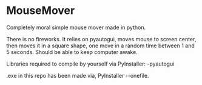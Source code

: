 # MouseMover
Completely moral simple mouse mover made in python.

There is no fireworks. It relies on pyautogui, moves mouse to screen center, then moves it in a square shape, one move in a random time between 1 and 5 seconds. Should be able to keep computer awake.

Libraries required to compile by yourself via PyInstaller:
-pyautogui

.exe in this repo has been made via, PyInstaller --onefile.
